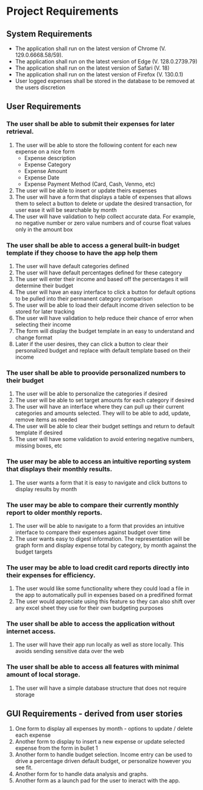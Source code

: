 # Project Requirements

## System Requirements
- The application shall run on the latest version of Chrome (V. 129.0.6668.58/59).
- The application shall run on the latest version of Edge (V. 128.0.2739.79)
- The application shall run on the latest version of Safari (V. 18)
- The application shall run on the latest version of Firefox (V. 130.0.1)
- User logged expenses shall be stored in the database to be removed at the users discretion

## User Requirements

### The user shall be able to submit their expenses for later retrieval.
  1. The user will be able to store the following content for each new expense on a nice form
     - Expense description
     - Expense Category
     - Expense Amount
     - Expense Date
     - Expense Payment Method (Card, Cash, Venmo, etc)
  2. The user will be able to insert or update theirs expenses 
  3. The user will have a form that displays a table of expenses that allows them to select a button to delete or update the desired transaction, for user ease it will be searchable by month
  4. The user will have validation to help collect accurate data. For example, no negative number or zero value numbers and of course float values only in the amount box

### The user shall be able to access a general built-in budget template if they choose to have the app help them
  1. The user will have default categories defined
  2. The user will have default percentages defined for these category
  3. The user will enter their income and based off the percentages it will determine their budget
  4. The user will have an easy interface to click a button for default options to be pulled into their permanent category comparison
  5. The user will be able to load their default income driven selection to be stored for later tracking 
  6. The user will have validation to help reduce their chance of error when selecting their income
  7. The form will display the budget template in an easy to understand and change format
  8. Later if the user desires, they can click a button to clear their personalized budget and replace with default template based on their income
  
### The user shall be able to proovide personalized numbers to their budget
  1. The user will be able to personalize the categories if desired
  2. The user will be able to set target amounts for each category if desired
  3. The user will have an interface where they can pull up their current categories and amounts selected. They will to be able to add, update, remove items as needed
  4. The user will be able to clear their budget settings and return to default template if desired
  5. The user will have some validation to avoid entering negative numbers, missing boxes, etc

### The user may be able to access an intuitive reporting system that displays their monthly results.
  1. The user wants a form that it is easy to navigate and click buttons to display results by month

### The user may be able to compare their currently monthly report to older monthly reports.
  1. The user will be able to navigate to a form that provides an intuitive interface to compare their expenses against budget over time
  2. The user wants easy to digest information. The representation will be graph form and display expense total by category, by month against the budget targets

### The user may be able to load credit card reports directly into their expenses for efficiency.
  1. The user would like some functionality where they could load a file in the app to automatically pull in expenses based on a predifined format
  2. The user would appreciate using this feature so they can also shift over any excel sheet they use for their own budgeting purposes

### The user shall be able to access the application without internet access.
  1. The user will have their app run locally as well as store locally. This avoids sending sensitive data over the web

### The user shall be able to access all features with minimal amount of local storage.
  1. The user will have a simple database structure that does not require storage
  
## GUI Requirements - derived from user stories
  1. One form to display all expenses by month - options to update / delete each expense
  2. Another form to display to insert a new expense or update selected expense from the form in bullet 1
  3. Another form to handle budget selection. Income entry can be used to drive a percentage driven default budget, or personalize however you see fit.
  4. Another form for to handle data analysis and graphs.
  5. Another form as a launch pad for the user to ineract with the app.
